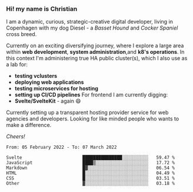 ### Hi! my name is Christian
I am a dynamic, curious, strategic-creative digital developer, living in Copenhagen with my dog Diesel - a _Basset Hound_ and _Cocker Spaniel_ cross breed. 

Currently on an exciting diversifying journey, where I explore a large area within **web development**, **system administration**,and **k8's operations**. In this context I'm administering true HA public cluster(s), which I also use as a lab for:
- **testing vclusters**
- **deploying web applications**
- **testing microservices for hosting**
- **setting up CI/CD pipelines**
For frontend I am currently digging:
- **Svelte/SvelteKit**  - again 😄

Currently setting up a transparent hosting provider service for web agencies and developers.
Looking for like minded people who wants to make a difference.

*Cheers!*

<!--START_SECTION:waka-->

```text
From: 05 February 2022 - To: 07 March 2022

Svelte                       ███████████████░░░░░░░░░░   59.47 %
JavaScript                   ████▒░░░░░░░░░░░░░░░░░░░░   17.72 %
Markdown                     █▓░░░░░░░░░░░░░░░░░░░░░░░   06.54 %
HTML                         █░░░░░░░░░░░░░░░░░░░░░░░░   04.49 %
CSS                          █░░░░░░░░░░░░░░░░░░░░░░░░   03.51 %
Other                        ▓░░░░░░░░░░░░░░░░░░░░░░░░   03.18 %
```

<!--END_SECTION:waka-->

<!--
**Christian-Rau/Christian-Rau** is a ✨ _special_ ✨ repository because its `README.md` (this file) appears on your GitHub profile.

Here are some ideas to get you started:

- 🔭 I’m currently working on ...
- 🌱 I’m currently learning ...
- 👯 I’m looking to collaborate on ...
- 🤔 I’m looking for help with ...
- 💬 Ask me about ...
- 📫 How to reach me: ...
- 😄 Pronouns: ...
- ⚡ Fun fact: ...
-->
